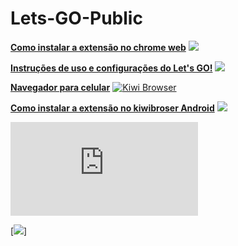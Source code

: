 # Lets-GO-Public

[**Como instalar a extensão no chrome web**](https://youtu.be/4OOhMWpmyxw) [![](https://www.youtube.com/s/desktop/1422277c/img/favicon.ico)](https://youtu.be/4OOhMWpmyxw)

[**Instruções de uso e configurações do Let's GO!**](https://youtu.be/YlE-QAOrsy8) [![](https://www.youtube.com/s/desktop/1422277c/img/favicon.ico)](https://youtu.be/YlE-QAOrsy8)

[**Navegador para celular**](https://kiwibrowser.com/) [![Kiwi Browser](https://kiwibrowser.com/wp-content/uploads/2019/09/cropped-Favicon-512x512-32x32.png)](https://kiwibrowser.com/)

[**Como instalar a extensão no kiwibroser Android**](https://www.youtube.com/watch?v=8wAj0Ea396Q) [![](https://www.youtube.com/s/desktop/1422277c/img/favicon.ico)](https://www.youtube.com/watch?v=8wAj0Ea396Q)

![](https://github.com/LetsGo-TW/Lets-GO-Public/blob/f4f24ac74ac9286c9068f615ad5485dd5621bbdb/LetsGO_Bot_TribalWars.pdf)


[![](https://bit.ly/Leia_LetsGo_Assistent)]
